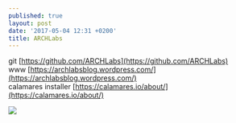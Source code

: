 ```yaml
---
published: true
layout: post
date: '2017-05-04 12:31 +0200'
title: ARCHLabs
---
```

git [https://github.com/ARCHLabs](https://github.com/ARCHLabs)  
www [https://archlabsblog.wordpress.com/](https://archlabsblog.wordpress.com/)  
calamares installer [https://calamares.io/about/](https://calamares.io/about/)

![](https://archlabsblog.files.wordpress.com/2017/03/al2.png?w=1024)
